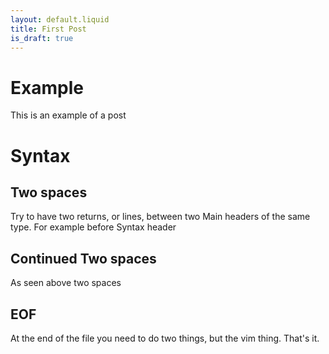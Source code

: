 ```yaml
---
layout: default.liquid
title: First Post
is_draft: true
---
```


# Example

This is an example of a post


# Syntax

## Two spaces

Try to have two returns, or lines, between two Main headers of
the same type. For example before Syntax header


## Continued Two spaces

As seen above two spaces


## EOF 

At the end of the file you need to do two things, but the vim
thing. That's it.

<!-- vim: tw=64
-->
